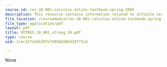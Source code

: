 ```yaml
---
course_id: res-18-001-calculus-online-textbook-spring-2005
description: This resource contains information related to infinite series.
file_location: /coursemedia/res-18-001-calculus-online-textbook-spring-2005/1cec3273eb6397e7d958d285d29771cd_MITRES_18_001_strang_10.pdf
file_type: application/pdf
layout: pdf
title: MITRES_18_001_strang_10.pdf
type: course
uid: 1cec3273eb6397e7d958d285d29771cd

---
```

None
